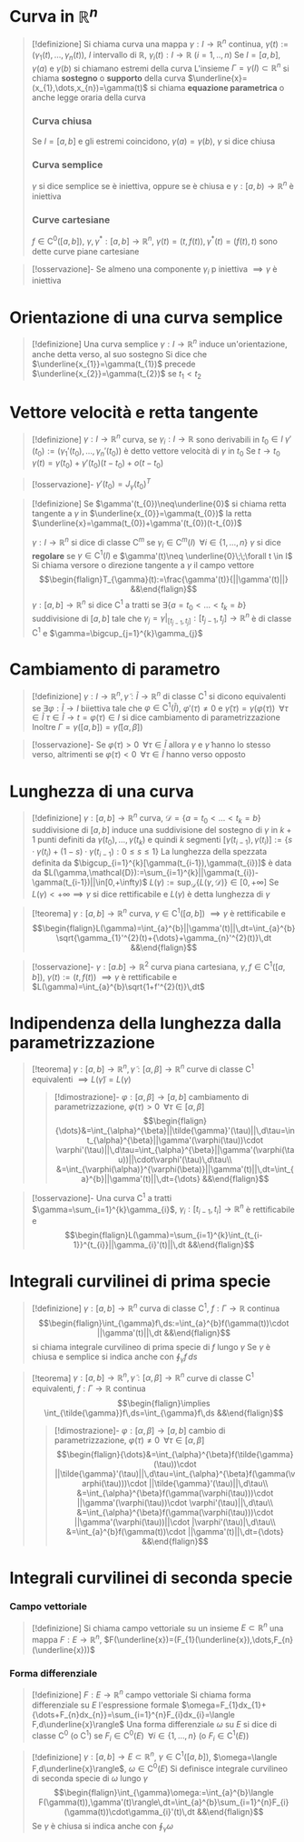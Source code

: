 # Curva in $\mathbb{R}^{n}$
> [!definizione]
> Si chiama curva una mappa $\gamma:I\to \mathbb{R}^{n}$ continua, $\gamma(t):=(\gamma_{1}(t),\dots,\gamma_{n}(t))$, $I$ intervallo di $\mathbb{R}$, $\gamma_{i}(t):I\to \mathbb{R}$ ($i=1,..,n$)
> Se $I=[a,b]$, $\gamma(a)$ e $\gamma(b)$ si chiamano estremi della curva
> L'insieme $\Gamma=\gamma(I)\subset \mathbb{R}^{n}$ si chiama **sostegno** o **supporto** della curva
> $\underline{x}=(x_{1},\dots,x_{n})=\gamma(t)$ si chiama **equazione parametrica** o anche legge oraria della curva
> 
> ### Curva chiusa
> Se $I=[a,b]$ e gli estremi coincidono, $\gamma(a)=\gamma(b)$, $\gamma$ si dice chiusa
> 
> ### Curva semplice
> $\gamma$ si dice semplice se è iniettiva, oppure se è chiusa e $\gamma:[a,b)\to \mathbb{R}^{n}$ è iniettiva
> 
> ### Curve cartesiane
> $f\in \mathrm{C}^{0}([a,b])$, $\gamma,\gamma^{*}:[a,b]\to \mathbb{R}^{n}$, $\gamma(t)=(t,f(t)),\gamma^{*}(t)=(f(t),t)$ sono dette curve piane cartesiane

> [!osservazione]-
> Se almeno una componente $\gamma_{i}$ p iniettiva $\implies \gamma$ è iniettiva

# Orientazione di una curva semplice
> [!definizione]
> Una curva semplice $\gamma:I\to \mathbb{R}^{n}$ induce un'orientazione, anche detta verso, al suo sostegno
> Si dice che $\underline{x_{1}}=\gamma(t_{1})$ precede $\underline{x_{2}}=\gamma(t_{2})$ se $t_{1}<t_{2}$
<div class="page-break" style="page-break-before: always;"></div>

# Vettore velocità e retta tangente
> [!definizione]
> $\gamma:I\to \mathbb{R}^{n}$ curva, se $\gamma_{i}:I\to \mathbb{R}$ sono derivabili in $t_{0}\in I$
> $\gamma'(t_{0}):=(\gamma_{1}'(t_{0}),\dots,\gamma_{n}'(t_{0}))$ è detto vettore velocità di $\gamma$ in $t_{0}$
> Se $t\to t_{0}$ $\gamma(t)=\gamma(t_{0})+\gamma'(t_{0})(t-t_{0})+o(t-t_{0})$

> [!osservazione]-
> $\gamma'(t_{0})=J_{\gamma}(t_{0})^{T}$

> [!definizione]
> Se $\gamma'(t_{0})\neq\underline{0}$ si chiama retta tangente a $\gamma$ in $\underline{x_{0}}=\gamma(t_{0})$ la retta $\underline{x}=\gamma(t_{0})+\gamma'(t_{0})(t-t_{0})$
> 
> $\gamma:I\to \mathbb{R}^{n}$ si dice di classe $\mathrm{C}^{m}$ se $\gamma_{i}\in \mathrm{C}^{m}(I)\;\;\forall i\in \{ 1,\dots,n \}$
> $\gamma$ si dice **regolare** se $\gamma \in \mathrm{C}^{1}(I)$ e $\gamma'(t)\neq \underline{0}\;\;\forall t \in I$
> Si chiama versore o direzione tangente a $\gamma$ il campo vettore
> $$\begin{flalign}T_{\gamma}(t):=\frac{\gamma'(t)}{||\gamma'(t)||} &&\end{flalign}$$
> $\gamma:[a,b]\to \mathbb{R}^{n}$ si dice $\mathrm{C}^{1}$ a tratti se $\exists \{ a=t_{0}<{\dots}<t_{k}=b \}$ suddivisione di $[a,b]$ tale che $\gamma_{j}=\gamma|_{[t_{j-1},t_{j}]}:[t_{j-1},t_{j}]\to \mathbb{R}^{n}$ è di classe $\mathrm{C}^{1}$ e $\gamma=\bigcup_{j=1}^{k}\gamma_{j}$

# Cambiamento di parametro
> [!definizione]
> $\gamma:I\to \mathbb{R}^{n},\tilde{\gamma}:\tilde{I}\to \mathbb{R}^{n}$ di classe $\mathrm{C}^{1}$ si dicono equivalenti se $\exists \varphi:\tilde{I}\to I$ biiettiva tale che $\varphi \in \mathrm{C}^{1}(\tilde{I})$, $\varphi'(\tau)\neq0$ e $\tilde{\gamma}(\tau)=\gamma(\varphi(\tau))\;\;\forall \tau \in \tilde{I}$
> $\tau \in \tilde{I}\to t=\varphi(\tau)\in I$ si dice cambiamento di parametrizzazione
> Inoltre $\Gamma=\gamma([a,b])=\tilde{\gamma}([\alpha,\beta])$

> [!osservazione]-
> Se $\varphi(\tau)>0\;\;\forall \tau \in \tilde{I}$ allora $\gamma$ e $\tilde{\gamma}$ hanno lo stesso verso, altrimenti se $\varphi(\tau)<0\;\;\forall \tau \in \tilde{I}$ hanno verso opposto
<div class="page-break" style="page-break-before: always;"></div>

# Lunghezza di una curva
> [!definizione]
> $\gamma:[a,b]\to \mathbb{R}^{n}$ curva, $\mathcal{D}=\{ a=t_{0}<{\dots}<t_{k}=b \}$ suddivisione di $[a,b]$ induce una suddivisione del sostegno di $\gamma$ in $k+1$ punti definiti da $\gamma(t_{0}),\dots,\gamma(t_{k})$ e quindi $k$ segmenti $[\gamma(t_{i-1}),\gamma(t_{i})]:=\{ s\cdot \gamma(t_{i})+(1-s)\cdot \gamma(t_{i-1}):0\leq s\leq1 \}$
> La lunghezza della spezzata definita da $\bigcup_{i=1}^{k}[\gamma(t_{i-1}),\gamma(t_{i})]$ è data da $L(\gamma,\mathcal{D}):=\sum_{i=1}^{k}||\gamma(t_{i})-\gamma(t_{i-1})||\in[0,+\infty)$
> $L(\gamma):=\mathrm{sup}_{\mathcal{D}}\{ L(\gamma,\mathcal{D}) \}\in[0,+\infty]$
> Se $L(\gamma)<+\infty\implies \gamma$ si dice rettificabile e $L(\gamma)$ è detta lunghezza di $\gamma$

> [!teorema]
> $\gamma:[a,b]\to \mathbb{R}^{n}$ curva, $\gamma \in \mathrm{C}^{1}([a,b])$
> $\implies \gamma$ è rettificabile e
> $$\begin{flalign}L(\gamma)=\int_{a}^{b}||\gamma'(t)||\,dt=\int_{a}^{b}\sqrt{\gamma_{1}'^{2}(t)+{\dots}+\gamma_{n}'^{2}(t)}\,dt &&\end{flalign}$$

> [!osservazione]-
> $\gamma:[a.b]\to \mathbb{R}^{2}$ curva piana cartesiana, $\gamma,f \in \mathrm{C}^{1}([a,b])$, $\gamma(t):=(t,f(t))$
> $\implies \gamma$ è rettificabile e $L(\gamma)=\int_{a}^{b}\sqrt{1+f'^{2}(t)}\,dt$

# Indipendenza della lunghezza dalla parametrizzazione
> [!teorema]
> $\gamma:[a,b]\to \mathbb{R}^{n},\tilde{\gamma}:[\alpha,\beta]\to \mathbb{R}^{n}$ curve di classe $\mathrm{C}^{1}$ equivalenti
> $\implies L(\tilde{\gamma})=L(\gamma)$
> > [!dimostrazione]-
> > $\varphi:[\alpha,\beta]\to[a,b]$ cambiamento di parametrizzazione, $\varphi(\tau)>0\;\;\forall \tau \in[\alpha,\beta]$
> > $$\begin{flalign}{\dots}&=\int_{\alpha}^{\beta}||\tilde{\gamma}'(\tau)||\,d\tau=\int_{\alpha}^{\beta}||\gamma'(\varphi(\tau))\cdot \varphi'(\tau)||\,d\tau=\int_{\alpha}^{\beta}||\gamma'(\varphi(\tau))||\cdot\varphi'(\tau)\,d\tau\\
> > &=\int_{\varphi(\alpha)}^{\varphi(\beta)}||\gamma'(t)||\,dt=\int_{a}^{b}||\gamma'(t)||\,dt={\dots} &&\end{flalign}$$
<div class="page-break" style="page-break-before: always;"></div>

> [!osservazione]-
> Una curva $\mathrm{C}^{1}$ a tratti $\gamma=\sum_{i=1}^{k}\gamma_{i}$, $\gamma_{i}:[t_{i-1},t_{i}]\to \mathbb{R}^{n}$ è rettificabile e
> $$\begin{flalign}L(\gamma)=\sum_{i=1}^{k}\int_{t_{i-1}}^{t_{i}}||\gamma_{i}'(t)||\,dt &&\end{flalign}$$

# Integrali curvilinei di prima specie
> [!definizione]
> $\gamma:[a,b]\to \mathbb{R}^{n}$ curva di classe $\mathrm{C}^{1}$, $f:\Gamma\to \mathbb{R}$ continua
> $$\begin{flalign}\int_{\gamma}f\,ds:=\int_{a}^{b}f(\gamma(t))\cdot ||\gamma'(t)||\,dt &&\end{flalign}$$
> si chiama integrale curvilineo di prima specie di $f$ lungo $\gamma$
> Se $\gamma$ è chiusa e semplice si indica anche con $\oint_{\gamma}f\,ds$

> [!teorema]
> $\gamma:[a,b]\to \mathbb{R}^{n},\tilde{\gamma}:[\alpha,\beta]\to \mathbb{R}^{n}$ curve di classe $\mathrm{C}^{1}$ equivalenti, $f:\Gamma\to \mathbb{R}$ continua
> $$\begin{flalign}\implies \int_{\tilde{\gamma}}f\,ds=\int_{\gamma}f\,ds &&\end{flalign}$$
> > [!dimostrazione]-
> > $\varphi:[\alpha,\beta]\to[a,b]$ cambio di parametrizzazione, $\varphi(\tau)\neq0\;\;\forall \tau \in[\alpha,\beta]$
> > $$\begin{flalign}{\dots}&=\int_{\alpha}^{\beta}f(\tilde{\gamma}(\tau))\cdot ||\tilde{\gamma}'(\tau)||\,d\tau=\int_{\alpha}^{\beta}f(\gamma(\varphi(\tau)))\cdot ||\tilde{\gamma}'(\tau)||\,d\tau\\
> > &=\int_{\alpha}^{\beta}f(\gamma(\varphi(\tau)))\cdot ||\gamma'(\varphi(\tau))\cdot \varphi'(\tau)||\,d\tau\\
> > &=\int_{\alpha}^{\beta}f(\gamma(\varphi(\tau)))\cdot ||\gamma'(\varphi(\tau))||\cdot |\varphi'(\tau)|\,d\tau\\
> > &=\int_{a}^{b}f(\gamma(t))\cdot ||\gamma'(t)||\,dt={\dots} &&\end{flalign}$$ 
<div class="page-break" style="page-break-before: always;"></div>

# Integrali curvilinei di seconda specie
### Campo vettoriale
> [!definizione]
> Si chiama campo vettoriale su un insieme $E\subset \mathbb{R}^{n}$ una mappa $F:E\to \mathbb{R}^{n}$, $F(\underline{x})=(F_{1}(\underline{x}),\dots,F_{n}(\underline{x}))$

### Forma differenziale
> [!definizione]
> $F:E\to \mathbb{R}^{n}$ campo vettoriale
> Si chiama forma differenziale su $E$ l'espressione formale
> $\omega=F_{1}dx_{1}+{\dots+F_{n}dx_{n}}=\sum_{i=1}^{n}F_{i}dx_{i}=\langle F,d\underline{x}\rangle$
> Una forma differenziale $\omega$ su $E$ si dice di classe $\mathrm{C}^{0}$ (o $\mathrm{C}^{1}$) se $F_{i}\in \mathrm{C}^{0}(E)\;\;\forall i\in \{ 1,\dots,n \}$ (o $F_{i}\in \mathrm{C}^{1}(E)$)

> [!definizione]
> $\gamma:[a,b]\to E\subset \mathbb{R}^{n}$, $\gamma \in \mathrm{C}^{1}([a,b])$, $\omega=\langle F,d\underline{x}\rangle$, $\omega \in \mathrm{C}^{0}(E)$
> Si definisce integrale curvilineo di seconda specie di $\omega$ lungo $\gamma$
> $$\begin{flalign}\int_{\gamma}\omega:=\int_{a}^{b}\langle F(\gamma(t)),\gamma'(t)\rangle\,dt=\int_{a}^{b}\sum_{i=1}^{n}F_{i}(\gamma(t))\cdot\gamma_{i}'(t)\,dt &&\end{flalign}$$
> Se $\gamma$ è chiusa si indica anche con $\oint_{\gamma}\omega$
